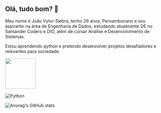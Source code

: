 ## Olá, tudo bom? 👋

Meu nome é João Vytor Siebra, tenho 26 anos, Pernambucano e sou aspirante na área de Engenharia de Dados, estudando atualmente DE no Santander Coders e DIO, além de cursar Análise e Desenvolvimento de Sistemas. 

Estou aprendendo python e pretendo desenvolver projetos desafiadores e relevantes para sociedade.

<img loading="lazy" src="https://drive.google.com/file/d/19Es7WCe0CL0xJRIIKMvlwyZWV3aFpAyG/view?usp=sharing" width="100" height="100"/>

![Python](https://drive.google.com/file/d/1hE4ozJlffTv-uL-eqEx_FssTgkZa4kV9/view?usp=sharing)

![Anurag's GitHub stats](https://github-readme-stats.vercel.app/api?username=vytorsiebra&theme=algolia)
<!--
**vytorsiebra/vytorsiebra** is a ✨ _special_ ✨ repository because its `README.md` (this file) appears on your GitHub profile.

Here are some ideas to get you started:

- 🔭 I’m currently working on ...
- 🌱 I’m currently learning ...
- 👯 I’m looking to collaborate on ...
- 🤔 I’m looking for help with ...
- 💬 Ask me about ...
- 📫 How to reach me: ...
- 😄 Pronouns: ...
- ⚡ Fun fact: ...
-->
